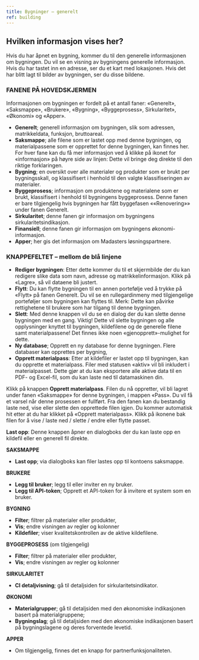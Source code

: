 ```yaml
---
title: Bygninger – generelt
ref: building
---
```


## Hvilken informasjon vises her?
Hvis du har åpnet en bygning, kommer du til den generelle informasjonen om bygningen. Du vil se en visning av bygningens generelle informasjon. Hvis du har tastet inn en adresse, ser du et kart med lokasjonen. Hvis det har blitt lagt til bilder av bygningen, ser du disse bildene.


### FANENE PÅ HOVEDSKJERMEN
Informasjonen om bygningen er fordelt på et antall faner: «Generelt», «Saksmappe», «Brukere», «Bygning», «Byggeprosess», Sirkularitet», «Økonomi» og «Apper».

- **Generelt**; generell informasjon om bygningen, slik som adressen, matrikkeldata, funksjon, bruttoareal.
- **Saksmappe**; alle filene som er lastet opp med denne bygningen, og materialpassene som er opprettet for denne bygningen, kan finnes her. For hver fane kan du få mer informasjon ved å klikke på ikonet for «informasjon» på høyre side av linjen: Dette vil bringe deg direkte til den riktige forklaringen.
- **Bygning**; en oversikt over alle materialer og produkter som er brukt per bygningsskall, og klassifisert i henhold til den valgte klassifiseringen av materialer.
- **Byggeprosess**; informasjon om produktene og materialene som er brukt, klassifisert i henhold til bygningens byggeprosess. Denne fanen er bare tilgjengelig hvis bygningen har fått byggefasen ««Renovering»» under fanen Generelt.
- **Sirkularitet**; denne fanen gir informasjon om bygningens sirkularitetsindikasjon.
- **Finansiell**; denne fanen gir informasjon om bygningens økonomi-informasjon.
- **Apper**; her gis det informasjon om Madasters løsningspartnere.


### KNAPPEFELTET – mellom de blå linjene
- **Rediger bygningen**: Etter dette kommer du til et skjermbilde der du kan redigere slike data som navn, adresse og matrikkelinformasjon. Klikk på «Lagre», så vil dataene bli justert.
- **Flytt**: Du kan flytte bygningen til en annen portefølje ved å trykke på «Flytt» på fanen Generelt. Du vil se en rullegardinmeny med tilgjengelige porteføljer som bygningen kan flyttes til. Merk: Dette kan påvirke rettighetene til brukere som har tilgang til denne bygningen.
- **Slett**: Med denne knappen vil du se en dialog der du kan slette denne bygningen med en gang. Viktig! Dette vil slette bygningen og alle opplysninger knyttet til bygningen, kildefilene og de generelle filene samt materialpassene! Det finnes ikke noen «gjenopprett»-mulighet for dette.
- **Ny database**; Opprett en ny database for denne bygningen. Flere databaser kan opprettes per bygning,
- **Opprett materialpass**: Etter at kildefiler er lastet opp til bygningen, kan du opprette et materialpass. Filer med statusen «aktiv» vil bli inkludert i materialpasset. Dette gjør at du kan eksportere alle aktive data til en PDF- og Excel-fil, som du kan laste ned til datamaskinen din.

Klikk på knappen **Opprett materialpass**. Filen du nå oppretter, vil bli lagret under fanen «Saksmappe» for denne bygningen, i mappen «Pass». Du vil få et varsel når denne prosessen er fullført. Fra den fanen kan du bestandig laste ned, vise eller slette den opprettede filen igjen. Du kommer automatisk hit etter at du har klikket på «Opprett materialpass». Klikk på ikonene bak filen for å vise / laste ned / slette / endre eller flytte passet.

**Last opp**: Denne knappen åpner en dialogboks der du kan laste opp en kildefil eller en generell fil direkte.


**SAKSMAPPE**
- **Last opp**; via dialogboks kan filer lastes opp til kontoens saksmappe.

**BRUKERE**
- **Legg til bruker**; legg til eller inviter en ny bruker.
- **Legg til API-token**; Opprett et API-token for å invitere et system som en bruker.

**BYGNING**
- **Filter**; filtrer på materialer eller produkter,
- **Vis**; endre visningen av regler og kolonner
- **Kildefiler**; viser kvalitetskontrollen av de aktive kildefilene.

**BYGGEPROSESS** (om tilgjengelig)
- **Filter**; filtrer på materialer eller produkter,
- **Vis**; endre visningen av regler og kolonner

**SIRKULARITET**
- **CI detaljvisning**; gå til detaljsiden for sirkularitetsindikator.

**ØKONOMI**
- **Materialgrupper**; gå til detaljsiden med den økonomiske indikasjonen basert på materialgruppene;
- **Bygningslag**; gå til detaljsiden med den økonomiske indikasjonen basert på bygningslagene og deres forventede levetid.

**APPER**
- Om tilgjengelig, finnes det en knapp for partnerfunksjonaliteten.
